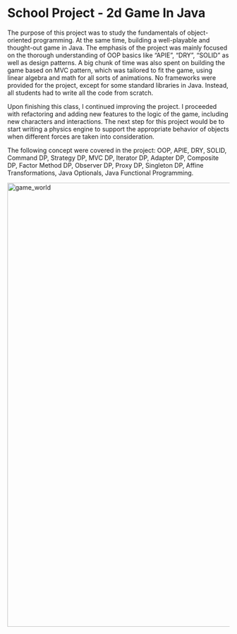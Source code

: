 # School Project - 2d Game In Java
   The purpose of this project was to study the fundamentals of object-oriented programming. At the same time, building a well-playable and thought-out game in Java. The emphasis of the project was mainly focused on the thorough understanding of OOP basics like “APIE”, “DRY”, “SOLID” as well as design patterns. A big chunk of time was also spent on building the game based on MVC pattern, which was tailored to fit the game, using linear algebra and math for all sorts of animations. No frameworks were provided for the project, except for some standard libraries in Java. Instead, all students had to write all the code from scratch. 

   Upon finishing this class, I continued improving the project. I proceeded with refactoring and adding new features to the logic of the game, including new characters and interactions. The next step for this project would be to start writing a physics engine to support the appropriate behavior of objects when different forces are taken into consideration. 

The following concept were covered in the project:
	OOP, 
	APIE, 
	DRY, 
	SOLID, 
	Command DP,
	Strategy DP,
	MVC DP, 
	Iterator DP, 
	Adapter DP, 
	Composite DP, 
	Factor Method DP,
	Observer DP, 
	Proxy DP, 
	Singleton DP, 
	Affine Transformations, 
	Java Optionals, 
	Java Functional Programming.


<img width="1004" alt="game_world" src="https://user-images.githubusercontent.com/3220686/32759250-43f4db60-c89d-11e7-9b8b-3ec459e701f2.png">



